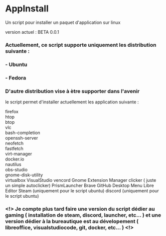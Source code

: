 # AppInstall
Un script pour installer un paquet d'application sur linux

version actuel : BETA 0.0.1

### Actuellement, ce script supporte uniquement les distribution suivante :
### - Ubuntu
### - Fedora
### D'autre distribution vise à ètre supporter dans l'avenir

le script permet d'installer actuellement les application suivante :

firefox  
htop  
btop  
vlc  
bash-completion  
openssh-server  
neofetch  
fastfetch  
virt-manager  
docker.io  
nautilus  
obs-studio  
gnome-disk-utility  
virtualbox
VisualStudio
vencord
Gnome Extension Manager
clicker ( juste un simple autoclicker)
PrismLauncher
Brave
GitHub Desktop
Menu Libre Editor
Steam (uniquement pour le script ubuntu)
discord (uniquement pour le script ubuntu)

### <!> Je compte plus tard faire une version du script dédier au gaming ( installation de steam, discord, launcher, etc... ) et une version dédier à la bureautique est au dévelopement ( libreoffice, visualstudiocode, git, docker, etc... ) <!>
